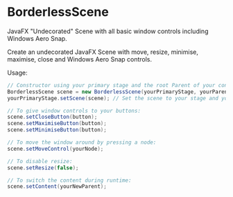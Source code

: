 # BorderlessScene
JavaFX "Undecorated" Scene with all basic window controls including Windows Aero Snap.

Create an undecorated JavaFX Scene with move, resize, minimise, maximise, close and Windows Aero Snap controls.

Usage:
```Java
// Constructor using your primary stage and the root Parent of your content.
BorderlessScene scene = new BorderlessScene(yourPrimaryStage, yourParent);
yourPrimaryStage.setScene(scene); // Set the scene to your stage and you're done!

// To give window controls to your buttons:
scene.setCloseButton(button);
scene.setMaximiseButton(button);
scene.setMinimiseButton(button);

// To move the window around by pressing a node:
scene.setMoveControl(yourNode);

// To disable resize:
scene.setResize(false);

// To switch the content during runtime:
scene.setContent(yourNewParent);
```
